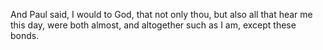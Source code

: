 And Paul said, I would to God, that not only thou, but also all that hear me this day, were both almost, and altogether such as I am, except these bonds.

